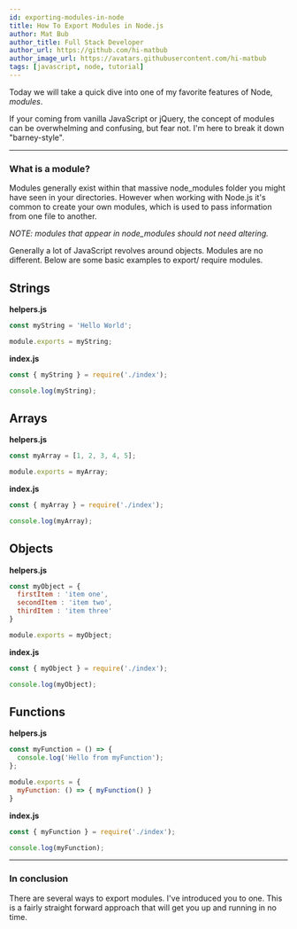 ```yaml
---
id: exporting-modules-in-node
title: How To Export Modules in Node.js
author: Mat Bub
author_title: Full Stack Developer
author_url: https://github.com/hi-matbub
author_image_url: https://avatars.githubusercontent.com/hi-matbub
tags: [javascript, node, tutorial]
---
```


Today we will take a quick dive into one of my favorite features of Node, _modules_. 

If your coming from vanilla JavaScript or jQuery, the concept of modules can be overwhelming and confusing, but fear not. I'm here to break it down "barney-style".

<!--truncate-->

---

### What is a module?

Modules generally exist within that massive node_modules folder you might have seen in your directories. However when working with Node.js it's common to create your own modules, which is used to pass information from one file to another.

*NOTE: modules that appear in node_modules should not need altering.*

Generally a lot of JavaScript revolves around objects. Modules are no different. Below are some basic examples to export/ require modules.

## Strings

**helpers.js**

```` js
const myString = 'Hello World';

module.exports = myString;
````

**index.js**

````js
const { myString } = require('./index');

console.log(myString);
````

## Arrays

**helpers.js**

```` js
const myArray = [1, 2, 3, 4, 5];

module.exports = myArray;
````

**index.js**
````js
const { myArray } = require('./index');

console.log(myArray);
````

## Objects

**helpers.js**

````js
const myObject = {
  firstItem : 'item one',
  secondItem : 'item two',
  thirdItem : 'item three'
}

module.exports = myObject;
````

**index.js**

````js
const { myObject } = require('./index');

console.log(myObject);
````

## Functions

**helpers.js**

````js
const myFunction = () => {
  console.log('Hello from myFunction');
};

module.exports = {
  myFunction: () => { myFunction() }
}
````

**index.js**

````js
const { myFunction } = require('./index');

console.log(myFunction);
````

---

### In conclusion

There are several ways to export modules. I've introduced you to one. This is a fairly straight forward approach that will get you up and running in no time. 
